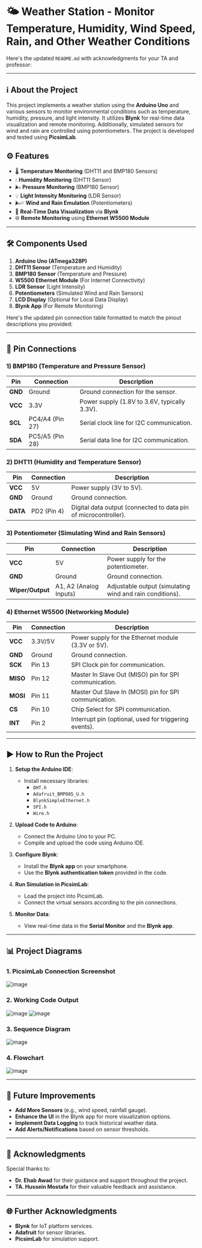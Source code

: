 # 🌤️ Weather Station - Monitor Temperature, Humidity, Wind Speed, Rain, and Other Weather Conditions
Here's the updated `README.md` with acknowledgments for your TA and professor:

---

## ℹ️ About the Project

This project implements a weather station using the **Arduino Uno** and various sensors to monitor environmental conditions such as temperature, humidity, pressure, and light intensity. It utilizes **Blynk** for real-time data visualization and remote monitoring. Additionally, simulated sensors for wind and rain are controlled using potentiometers. The project is developed and tested using **PicsimLab**.

## ⚙️ Features

- 🌡️ **Temperature Monitoring** (DHT11 and BMP180 Sensors)
- 💧 **Humidity Monitoring** (DHT11 Sensor)
- 🌬️ **Pressure Monitoring** (BMP180 Sensor)
- 💡 **Light Intensity Monitoring** (LDR Sensor)
- 🌬️💦 **Wind and Rain Emulation** (Potentiometers)
- 📱 **Real-Time Data Visualization** via **Blynk**
- 🌐 **Remote Monitoring** using **Ethernet W5500 Module**

---

## 🛠️ Components Used

1. **Arduino Uno (ATmega328P)**
2. **DHT11 Sensor** (Temperature and Humidity)
3. **BMP180 Sensor** (Temperature and Pressure)
4. **W5500 Ethernet Module** (For Internet Connectivity)
5. **LDR Sensor** (Light Intensity)
6. **Potentiometers** (Simulated Wind and Rain Sensors)
7. **LCD Display** (Optional for Local Data Display)
8. **Blynk App** (For Remote Monitoring)

Here's the updated pin connection table formatted to match the pinout descriptions you provided:

---

## 📌 Pin Connections

### 1) **BMP180 (Temperature and Pressure Sensor)**

| **Pin**   | **Connection**                           | **Description**                                          |
|-----------|------------------------------------------|----------------------------------------------------------|
| **GND**   | Ground                                   | Ground connection for the sensor.                        |
| **VCC**   | 3.3V                                     | Power supply (1.8V to 3.6V, typically 3.3V).              |
| **SCL**   | PC4/A4 (Pin 27)                          | Serial clock line for I2C communication.                 |
| **SDA**   | PC5/A5 (Pin 28)                          | Serial data line for I2C communication.                  |

### 2) **DHT11 (Humidity and Temperature Sensor)**

| **Pin**   | **Connection**                           | **Description**                                          |
|-----------|------------------------------------------|----------------------------------------------------------|
| **VCC**   | 5V                                       | Power supply (3V to 5V).                                 |
| **GND**   | Ground                                   | Ground connection.                                       |
| **DATA**  | PD2 (Pin 4)                              | Digital data output (connected to data pin of microcontroller). |

### 3) **Potentiometer (Simulating Wind and Rain Sensors)**

| **Pin**     | **Connection**    | **Description**                                              |
|-------------|-------------------|--------------------------------------------------------------|
| **VCC**     | 5V                | Power supply for the potentiometer.                          |
| **GND**     | Ground            | Ground connection.                                           |
| **Wiper/Output** | A1, A2 (Analog Inputs) | Adjustable output (simulating wind and rain conditions).   |

### 4) **Ethernet W5500 (Networking Module)**

| **Pin**   | **Connection**  | **Description**                                          |
|-----------|-----------------|----------------------------------------------------------|
| **VCC**   | 3.3V/5V         | Power supply for the Ethernet module (3.3V or 5V).       |
| **GND**   | Ground          | Ground connection.                                       |
| **SCK**   | Pin 13          | SPI Clock pin for communication.                         |
| **MISO**  | Pin 12          | Master In Slave Out (MISO) pin for SPI communication.    |
| **MOSI**  | Pin 11          | Master Out Slave In (MOSI) pin for SPI communication.    |
| **CS**    | Pin 10          | Chip Select for SPI communication.                       |
| **INT**   | Pin 2           | Interrupt pin (optional, used for triggering events).    |

---

## ▶️ How to Run the Project

1. **Setup the Arduino IDE**:
   - Install necessary libraries:
     - `DHT.h`
     - `Adafruit_BMP085_U.h`
     - `BlynkSimpleEthernet.h`
     - `SPI.h`
     - `Wire.h`

2. **Upload Code to Arduino**:
   - Connect the Arduino Uno to your PC.
   - Compile and upload the code using Arduino IDE.

3. **Configure Blynk**:
   - Install the **Blynk app** on your smartphone.
   - Use the **Blynk authentication token** provided in the code.

4. **Run Simulation in PicsimLab**:
   - Load the project into PicsimLab.
   - Connect the virtual sensors according to the pin connections.

5. **Monitor Data**:
   - View real-time data in the **Serial Monitor** and the **Blynk app**.

---

## 📊 Project Diagrams

### 1. **PicsimLab Connection Screenshot**

![image](https://github.com/user-attachments/assets/a2b1eecf-cfba-4f76-aa65-775215d82b70)

### 2. **Working Code Output**

![image](https://github.com/user-attachments/assets/9631a02b-31fe-4ca6-8b4b-46fe1c5095b0)
![image](https://github.com/user-attachments/assets/77587953-ffef-440d-8990-fc4852bbfaec)

### 3. **Sequence Diagram**

![image](https://github.com/user-attachments/assets/5171aa2f-6fc8-4d12-b188-7d745412cae5)

### 4. **Flowchart**

![image](https://github.com/user-attachments/assets/3629035a-cc23-4c9d-bc10-4cf491e01046)

---

## 🚀 Future Improvements

- **Add More Sensors** (e.g., wind speed, rainfall gauge).
- **Enhance the UI** in the Blynk app for more visualization options.
- **Implement Data Logging** to track historical weather data.
- **Add Alerts/Notifications** based on sensor thresholds.

---

## 🙏 Acknowledgments

Special thanks to:

- **Dr. Ehab Awad** for their guidance and support throughout the project.
- **TA. Hussein Mostafa** for their valuable feedback and assistance.

---

## 🌐 Further Acknowledgments

- **Blynk** for IoT platform services.
- **Adafruit** for sensor libraries.
- **PicsimLab** for simulation support.

